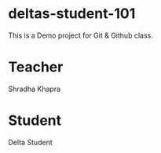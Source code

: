 # deltas-student-101
This is a Demo project for Git &amp; Github class.

# Teacher
Shradha Khapra

# Student
Delta Student

